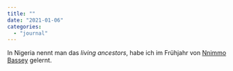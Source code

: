 ```yaml
---
title: ""
date: "2021-01-06"
categories: 
  - "journal"
---
```


In Nigeria nennt man das _living ancestors_, habe ich im Frühjahr von [Nnimmo Bassey](https://vimeo.com/223132708 "Nnimmo Bassey, Barricading the Ice Sheets on Vimeo") gelernt.
